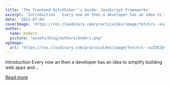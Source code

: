 ```yaml
---
title: 'The frontend Hitchhiker''s Guide: JavaScript Frameworks'
excerpt: 'Introduction   Every now an then a developer has an idea to simplify building web apps and...'
date: '2021-07-04'
coverImage: 'https://res.cloudinary.com/practicaldev/image/fetch/s--xuZ5E2Qs--/c_imagga_scale,f_auto,fl_progressive,h_420,q_auto,w_1000/https://dev-to-uploads.s3.amazonaws.com/uploads/articles/i3f26mkvkc0blrovx1t3.png'
author:
  name: Koders
  picture: "assets/blog/authors/koders.png"
ogImage:
  url: 'https://res.cloudinary.com/practicaldev/image/fetch/s--xuZ5E2Qs--/c_imagga_scale,f_auto,fl_progressive,h_420,q_auto,w_1000/https://dev-to-uploads.s3.amazonaws.com/uploads/articles/i3f26mkvkc0blrovx1t3.png'
---
```


Introduction   Every now an then a developer has an idea to simplify building web apps and...

[Read more](https://dev.to/snickdx/the-frontend-hitchhiker-s-guide-javascript-frameworks-2c45)
